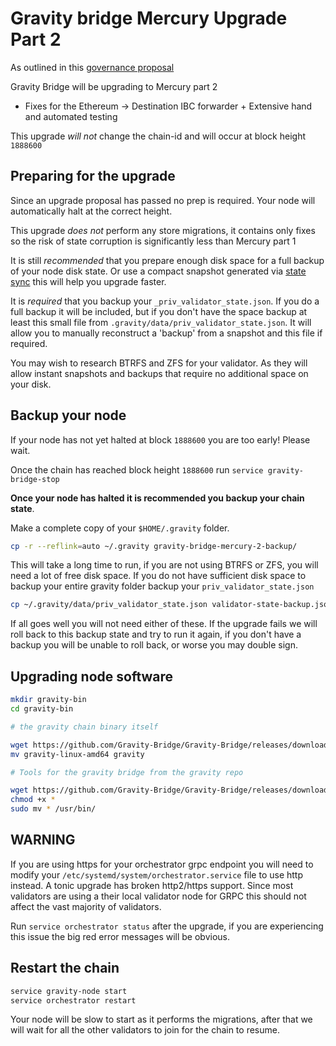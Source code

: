 # Gravity bridge Mercury Upgrade Part 2

As outlined in this [governance proposal](https://www.mintscan.io/gravity-bridge/proposals/40)

Gravity Bridge will be upgrading to Mercury part 2

* Fixes for the Ethereum -> Destination IBC forwarder + Extensive hand and automated testing

This upgrade *will not* change the chain-id and will occur at block height `1888600`

## Preparing for the upgrade

Since an upgrade proposal has passed no prep is required. Your node will automatically halt at the correct height.

This upgrade *does not* perform any store migrations, it contains only fixes so the risk of state corruption is significantly less than Mercury part 1

It is still *recommended* that you prepare enough disk space for a full backup of your node disk state. Or use a compact snapshot generated via [state sync](https://ping.pub/gravity-bridge/statesync) this will help you upgrade faster.

It is *required* that you backup your `_priv_validator_state.json`. If you do a full backup it will be included, but if you don't have the space backup at least this small file from `.gravity/data/priv_validator_state.json`. It will allow you to manually reconstruct a 'backup' from a snapshot and this file if required.

You may wish to research BTRFS and ZFS for your validator. As they will allow instant snapshots and backups that require no additional space on your disk.

## Backup your node

If your node has not yet halted at block `1888600` you are too early! Please wait.

Once the chain has reached block height `1888600` run `service gravity-bridge-stop`

**Once your node has halted it is recommended you backup your chain state**.

Make a complete copy of your `$HOME/.gravity` folder.

```bash
cp -r --reflink=auto ~/.gravity gravity-bridge-mercury-2-backup/
```

This will take a long time to run, if you are not using BTRFS or ZFS, you will need a lot of free disk space. If you do not have sufficient disk space to backup your entire gravity folder backup your `priv_validator_state.json`

```bash
cp ~/.gravity/data/priv_validator_state.json validator-state-backup.json
```

If all goes well you will not need either of these. If the upgrade fails we will roll back to this backup state and try to run it again, if you don't have a backup you will be unable to roll back, or worse you may double sign.

## Upgrading node software

```bash
mkdir gravity-bin
cd gravity-bin

# the gravity chain binary itself

wget https://github.com/Gravity-Bridge/Gravity-Bridge/releases/download/v1.5.2/gravity-linux-amd64
mv gravity-linux-amd64 gravity

# Tools for the gravity bridge from the gravity repo

wget https://github.com/Gravity-Bridge/Gravity-Bridge/releases/download/v1.5.2/gbt
chmod +x *
sudo mv * /usr/bin/
```

## **WARNING**

If you are using https for your orchestrator grpc endpoint you will need to modify your `/etc/systemd/system/orchestrator.service` file to use http instead. A tonic upgrade has broken http2/https support. Since most validators are using a their local validator node for GRPC this should not affect the vast majority of validators.

Run `service orchestrator status` after the upgrade, if you are experiencing this issue the big red error messages will be obvious.

## Restart the chain

```bash
service gravity-node start
service orchestrator restart
```

Your node will be slow to start as it performs the migrations, after that we will wait for all the other validators to join for the chain to resume.

